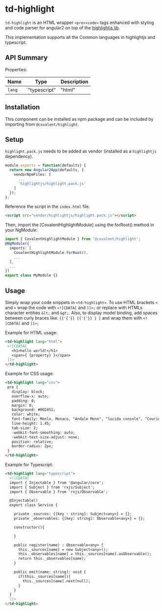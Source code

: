 # td-highlight

`td-highlight` is an HTML wrapper `<pre><code>` tags enhanced with styling and code parser for angular2 on top of the [highlightjs lib](https://highlightjs.org/).

This implementation supports all the Common languages in highlightjs and typescript.

## API Summary

Properties:

| Name | Type | Description |
| --- | --- | --- |
| `lang` | `"typescript"|"html"|"css"|[any common language supported in highlightjs]` | The language of the code thats inside the component.

## Installation

This component can be installed as npm package and can be included by importing from `@covalent/highlight`.

## Setup

`highlight.pack.js` needs to be added as vendor (installed as a `highlightjs` dependency).

```typescript
module.exports = function(defaults) {
  return new Angular2App(defaults, {
    vendorNpmFiles: [
      ...
      'highlightjs/highlight.pack.js'
    ]
  });
};
```
Reference the script in the `index.html` file.

```html
<script src="vendor/highlightjs/highlight.pack.js"></script>
```

Then, import the [CovalentHighlightModule] using the forRoot() method in your NgModule:

```typescript
import { CovalentHighlightModule } from '@covalent/highlight';
@NgModule({
  imports: [
    CovalentHighlightModule.forRoot(),
    ...
  ],
  ...
})
export class MyModule {}
```

## Usage

Simply wrap your code snippets in `<td-highlight>`. To use HTML brackets `<` and `>` wrap the code with `<![CDATA[` and `]]>;` or replace with HTMLs character entities `&lt;` and `&gt;`. 
Also, to display model binding, add spaces between curly braces like: `{{'{'}} {{'{'}} } }` and wrap them  with `<![CDATA[` and `]]>;`

Example for HTML usage:

 ```html
<td-highlight lang="html">       
  <![CDATA[
    <h1>hello world!</h1>
    <span>{ {property} }</span>
  ]]>
</td-highlight>
 ```

Example for CSS usage:

 ```html
<td-highlight lang="css">       
  pre {
    display: block;
    overflow-x: auto;
    padding: 0;
    margin: 0;
    background: #002451;
    color: white;
    font-family: Menlo, Monaco, "Andale Mono", "lucida console", "Courier New", monospace;
    line-height: 1.45;
    tab-size: 2;
    -webkit-font-smoothing: auto;
    -webkit-text-size-adjust: none;
    position: relative;
    border-radius: 2px;
  }
</td-highlight>
 ```
 
Example for Typescript:

```html
<td-highlight lang="typescript">
  <![CDATA[
  import { Injectable } from '@angular/core';
  import { Subject } from 'rxjs/Subject';
  import { Observable } from 'rxjs/Observable';

  @Injectable()
  export class Service {

    private _sources: {[key : string]: Subject<any>} = {};
    private _observables: {[key: string]: Observable<any>} = {};

    constructor(){

    }

    public register(name) : Observable<any> {
      this._sources[name] = new Subject<any>();
      this._observables[name] = this._sources[name].asObservable();
      return this._observables[name];
    }

    public emit(name: string): void {
      if(this._sources[name]){
        this._sources[name].next(null);
      }
    }
  }
  ]]>
</td-highlight>
```
